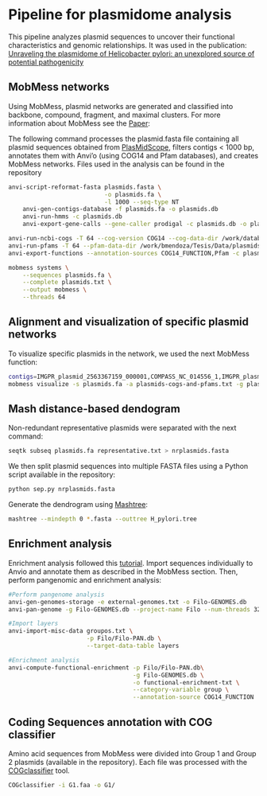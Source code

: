 # Pipeline for plasmidome analysis
This pipeline analyzes plasmid sequences to uncover their functional characteristics and genomic relationships. It was used in the publication: [Unraveling the plasmidome of Helicobacter pylori: an unexplored source of potential pathogenicity](https://www.biorxiv.org/content/10.1101/2025.01.06.631533v1)

## MobMess networks
Using MobMess, plasmid networks are generated and classified into backbone, compound, fragment, and maximal clusters. For more information about MobMess see the [Paper](https://www.nature.com/articles/s41564-024-01610-3):

The following command processes the plasmid.fasta file containing all plasmid sequences obtained from [PlasMidScope](https://plasmid.deepomics.org/database/plasmid), filters contigs < 1000 bp, annotates them with Anvi’o (using COG14 and Pfam databases), and creates MobMess networks.
Files used in the analysis can be found in the repository
```bash
anvi-script-reformat-fasta plasmids.fasta \
                           -o plasmids.fa \
                           -l 1000 --seq-type NT
    anvi-gen-contigs-database -f plasmids.fa -o plasmids.db
    anvi-run-hmms -c plasmids.db
    anvi-export-gene-calls --gene-caller prodigal -c plasmids.db -o plasmids-gene-calls.txt

anvi-run-ncbi-cogs -T 64 --cog-version COG14 --cog-data-dir /work/databases/anvio/COG_2014 -c plasmids.db
anvi-run-pfams -T 64 --pfam-data-dir /work/bmendoza/Tesis/Data/plasmids/anvio/Pfam_v32 -c plasmids.db
anvi-export-functions --annotation-sources COG14_FUNCTION,Pfam -c plasmids.db -o plasmids-cogs-and-pfams.txt

mobmess systems \
    --sequences plasmids.fa \
    --complete plasmids.txt \
    --output mobmess \
    --threads 64

```
## Alignment and visualization of specific plasmid networks
To visualize specific plasmids in the network, we used the next MobMess function:
```bash
contigs=IMGPR_plasmid_2563367159_000001,COMPASS_NC_014556_1,IMGPR_plasmid_2617271162_000001,IMGPR_plasmid_2619619205_000001,COMPASS_NC_019561_1,IMGPR_plasmid_2619619172_000001
mobmess visualize -s plasmids.fa -a plasmids-cogs-and-pfams.txt -g plasmids-gene-calls.txt -o figura/ -T 32 --contigs $contigs --align-blocks-height 1

```

## Mash distance-based dendogram 
Non-redundant representative plasmids were separated with the next command: 

```bash
seqtk subseq plasmids.fa representative.txt > nrplasmids.fasta
```

We then split plasmid sequences into multiple FASTA files using a Python script available in the repository:
```bash
python sep.py nrplasmids.fasta
```
Generate the dendrogram using [Mashtree](https://github.com/lskatz/mashtree):
```bash
mashtree --mindepth 0 *.fasta --outtree H_pylori.tree
```
## Enrichment analysis
Enrichment analysis followed this [tutorial](https://merenlab.org/2016/11/08/pangenomics-v2/). Import sequences individually to Anvio and annotate them as described in the MobMess section. Then, perform pangenomic and enrichment analysis:

```bash
#Perform pangenome analysis
anvi-gen-genomes-storage -e external-genomes.txt -o Filo-GENOMES.db 
anvi-pan-genome -g Filo-GENOMES.db --project-name Filo --num-threads 32 

#Import layers
anvi-import-misc-data groupos.txt \
                      -p Filo/Filo-PAN.db \
                      --target-data-table layers

#Enrichment analysis
anvi-compute-functional-enrichment -p Filo/Filo-PAN.db\
                                   -g Filo-GENOMES.db \
                                   -o functional-enrichment-txt \
                                   --category-variable group \
                                   --annotation-source COG14_FUNCTION
```
## Coding Sequences annotation with COG classifier
Amino acid sequences from MobMess were divided into Group 1 and Group 2 plasmids (available in the repository). Each file was processed with the  [COGclassifier](https://github.com/moshi4/COGclassifier) tool. 

```bash
COGclassifier -i G1.faa -o G1/
```
